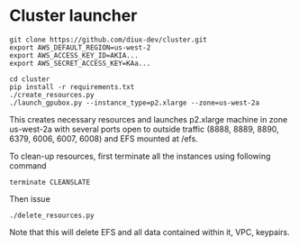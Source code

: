 # Cluster launcher

```
git clone https://github.com/diux-dev/cluster.git
export AWS_DEFAULT_REGION=us-west-2
export AWS_ACCESS_KEY_ID=AKIA...
export AWS_SECRET_ACCESS_KEY=KAa...

cd cluster
pip install -r requirements.txt
./create_resources.py
./launch_gpubox.py --instance_type=p2.xlarge --zone=us-west-2a
```

This creates necessary resources and launches p2.xlarge machine in zone us-west-2a with several ports open to outside traffic (8888, 8889, 8890, 6379, 6006, 6007, 6008) and EFS mounted at /efs.

To clean-up resources, first terminate all the instances using following command
```
terminate CLEANSLATE
```

Then issue
```
./delete_resources.py
```

Note that this will delete EFS and all data contained within it, VPC, keypairs.